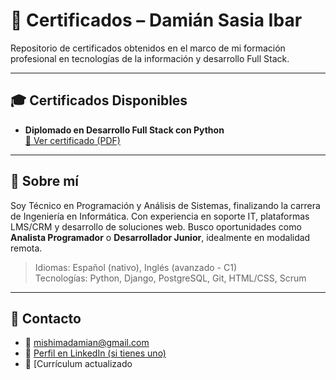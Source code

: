 # 📄 Certificados – Damián Sasia Ibar

Repositorio de certificados obtenidos en el marco de mi formación profesional en tecnologías de la información y desarrollo Full Stack.

---

## 🎓 Certificados Disponibles

- **Diplomado en Desarrollo Full Stack con Python**  
  [📎 Ver certificado (PDF)](./Certificado_Diplomado_Python_FullStack.pdf)

---

## 💼 Sobre mí

Soy Técnico en Programación y Análisis de Sistemas, finalizando la carrera de Ingeniería en Informática. Con experiencia en soporte IT, plataformas LMS/CRM y desarrollo de soluciones web. Busco oportunidades como **Analista Programador** o **Desarrollador Junior**, idealmente en modalidad remota.

> Idiomas: Español (nativo), Inglés (avanzado - C1)  
> Tecnologías: Python, Django, PostgreSQL, Git, HTML/CSS, Scrum

---

## 🔗 Contacto

- 📧 mishimadamian@gmail.com  
- 💼 [Perfil en LinkedIn (si tienes uno)](https://www.linkedin.com/in/damián-sasia/)  
- 📄 [Currículum actualizado  
